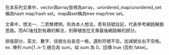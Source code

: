 在本系列文章中，vector與array皆視為array，unordered_map/unordered_set稱為hash map/hash set。map與set稱為tree map/tree set。

文章中，想法一、二若無標明，則為本人想法，若有括號註記，代表參考網路解題思路。而AC後找到有趣的解法，則移植放在文章最後網路解的部分。

排版部分，英文、數字、括號左右各空一格，遇則符號不空。加減號左右不空格。
ex. 陣列 num[1..n-1] 總合為 sum。如 sum 為 0，回傳 true (否則 false)。